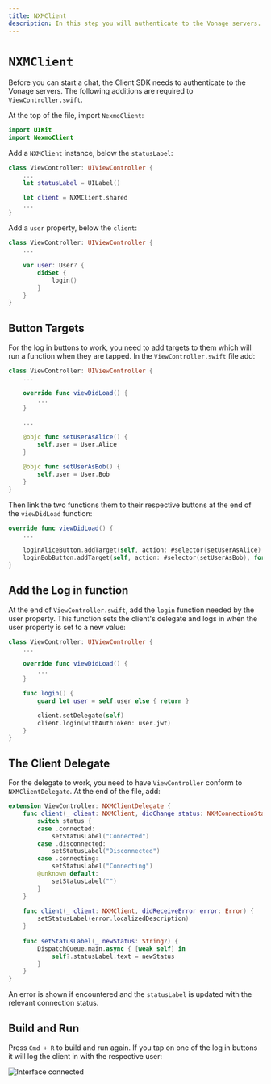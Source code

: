 ```yaml
---
title: NXMClient
description: In this step you will authenticate to the Vonage servers.
---
```


# `NXMClient`

Before you can start a chat, the Client SDK needs to authenticate to the Vonage servers. The following additions are required to `ViewController.swift`.

At the top of the file, import `NexmoClient`:

```swift
import UIKit
import NexmoClient
```

Add a `NXMClient` instance, below the `statusLabel`:

```swift
class ViewController: UIViewController {
    ...
    let statusLabel = UILabel()

    let client = NXMClient.shared
    ...
}
```

Add a `user` property, below the `client`:

```swift
class ViewController: UIViewController {
    ...
    
    var user: User? {
        didSet {
            login()
        }
    }
}
```

## Button Targets

For the log in buttons to work, you need to add targets to them which will run a function when they are tapped. In the `ViewController.swift` file add:

```swift
class ViewController: UIViewController {
    ...

    override func viewDidLoad() {
        ...
    }

    ...

    @objc func setUserAsAlice() {
        self.user = User.Alice
    }

    @objc func setUserAsBob() {
        self.user = User.Bob
    }
}
```

Then link the two functions them to their respective buttons at the end of the `viewDidLoad` function:

```swift
override func viewDidLoad() {
    ...

    loginAliceButton.addTarget(self, action: #selector(setUserAsAlice), for: .touchUpInside)
    loginBobButton.addTarget(self, action: #selector(setUserAsBob), for: .touchUpInside)
}
```

## Add the Log in function

At the end of `ViewController.swift`, add the `login` function needed by the user property. This function sets the client's delegate and logs in when the user property is set to a new value:

```swift
class ViewController: UIViewController {
    ...

    override func viewDidLoad() {
        ...
    }

    func login() {
        guard let user = self.user else { return }

        client.setDelegate(self)
        client.login(withAuthToken: user.jwt)
    }
}
```

## The Client Delegate

For the delegate to work, you need to have `ViewController` conform to `NXMClientDelegate`. At the end of the file, add:

```swift
extension ViewController: NXMClientDelegate {
    func client(_ client: NXMClient, didChange status: NXMConnectionStatus, reason: NXMConnectionStatusReason) { 
        switch status {
        case .connected:
            setStatusLabel("Connected")
        case .disconnected:
            setStatusLabel("Disconnected")
        case .connecting:
            setStatusLabel("Connecting")
        @unknown default:
            setStatusLabel("")
        }
    }
    
    func client(_ client: NXMClient, didReceiveError error: Error) {
        setStatusLabel(error.localizedDescription)
    }
    
    func setStatusLabel(_ newStatus: String?) {
        DispatchQueue.main.async { [weak self] in
            self?.statusLabel.text = newStatus
        }
    }
}
```

An error is shown if encountered and the `statusLabel` is updated with the relevant connection status. 

## Build and Run

Press `Cmd + R` to build and run again. If you tap on one of the log in buttons it will log the client in with the respective user:

![Interface connected](/images/client-sdk/ios-messaging/client.png)
